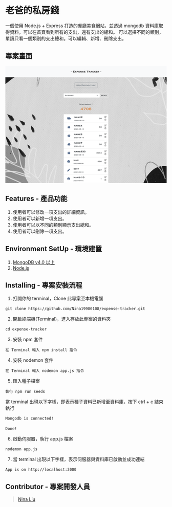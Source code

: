 # 老爸的私房錢

一個使用 Node.js + Express 打造的餐廳美食網站，並透過 mongodb 資料庫取得資料，可以在首頁看到所有的支出，還有支出的總和。
可以選擇不同的類別，單讀只看一個類別的支出總和。可以編輯、新增、刪除支出。

## 專案畫面

![image](https://raw.githubusercontent.com/Nina19980108/expense-tracker/master/public/mainPage.png)

## Features - 產品功能

1. 使用者可以修改一項支出的詳細資訊。
2. 使用者可以新增一項支出。
3. 使用者可以以不同的類別顯示支出總和。
4. 使用者可以刪除一項支出。

## Environment SetUp - 環境建置

1. [MongoDB v4.0 以上](https://www.mongodb.com/download-center/community)
2. [Node.js](https://nodejs.org/en/)

## Installing - 專案安裝流程

1. 打開你的 terminal，Clone 此專案至本機電腦

```
git clone https://github.com/Nina19980108/expense-tracker.git
```

2. 開啟終端機(Terminal)，進入存放此專案的資料夾

```
cd expense-tracker
```

3. 安裝 npm 套件

```
在 Terminal 輸入 npm install 指令
```

4. 安裝 nodemon 套件

```
在 Terminal 輸入 nodemon app.js 指令
```

5. 匯入種子檔案

```
執行 npm run seeds
```

當 terminal 出現以下字樣，即表示種子資料已新增至資料庫，按下 ctrl + c 結束執行

```
Mongodb is connected!

Done!
```

6. 啟動伺服器，執行 app.js 檔案

```
nodemon app.js
```

7. 當 terminal 出現以下字樣，表示伺服器與資料庫已啟動並成功連結

```
App is on http://localhost:3000
```

## Contributor - 專案開發人員

> [Nina Liu](https://github.com/Nina19980108)